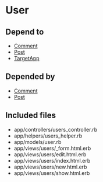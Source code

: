# User

## Depend to

- [Comment](Comment.md)
- [Post](Post.md)
- [TargetApp](TargetApp.md)

## Depended by

- [Comment](Comment.md)
- [Post](Post.md)

## Included files

- app/controllers/users_controller.rb
- app/helpers/users_helper.rb
- app/models/user.rb
- app/views/users/_form.html.erb
- app/views/users/edit.html.erb
- app/views/users/index.html.erb
- app/views/users/new.html.erb
- app/views/users/show.html.erb

